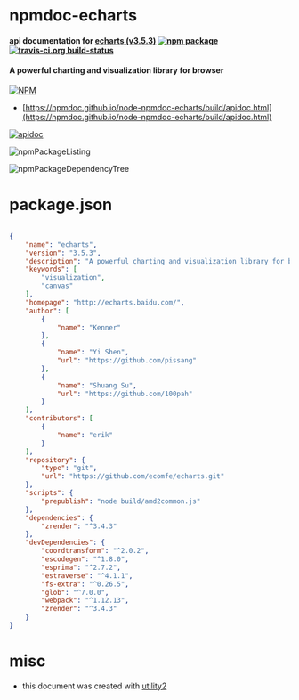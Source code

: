 # npmdoc-echarts

#### api documentation for  [echarts (v3.5.3)](http://echarts.baidu.com/)  [![npm package](https://img.shields.io/npm/v/npmdoc-echarts.svg?style=flat-square)](https://www.npmjs.org/package/npmdoc-echarts) [![travis-ci.org build-status](https://api.travis-ci.org/npmdoc/node-npmdoc-echarts.svg)](https://travis-ci.org/npmdoc/node-npmdoc-echarts)

#### A powerful charting and visualization library for browser

[![NPM](https://nodei.co/npm/echarts.png?downloads=true&downloadRank=true&stars=true)](https://www.npmjs.com/package/echarts)

- [https://npmdoc.github.io/node-npmdoc-echarts/build/apidoc.html](https://npmdoc.github.io/node-npmdoc-echarts/build/apidoc.html)

[![apidoc](https://npmdoc.github.io/node-npmdoc-echarts/build/screenCapture.buildCi.browser.%252Ftmp%252Fbuild%252Fapidoc.html.png)](https://npmdoc.github.io/node-npmdoc-echarts/build/apidoc.html)

![npmPackageListing](https://npmdoc.github.io/node-npmdoc-echarts/build/screenCapture.npmPackageListing.svg)

![npmPackageDependencyTree](https://npmdoc.github.io/node-npmdoc-echarts/build/screenCapture.npmPackageDependencyTree.svg)



# package.json

```json

{
    "name": "echarts",
    "version": "3.5.3",
    "description": "A powerful charting and visualization library for browser",
    "keywords": [
        "visualization",
        "canvas"
    ],
    "homepage": "http://echarts.baidu.com/",
    "author": [
        {
            "name": "Kenner"
        },
        {
            "name": "Yi Shen",
            "url": "https://github.com/pissang"
        },
        {
            "name": "Shuang Su",
            "url": "https://github.com/100pah"
        }
    ],
    "contributors": [
        {
            "name": "erik"
        }
    ],
    "repository": {
        "type": "git",
        "url": "https://github.com/ecomfe/echarts.git"
    },
    "scripts": {
        "prepublish": "node build/amd2common.js"
    },
    "dependencies": {
        "zrender": "^3.4.3"
    },
    "devDependencies": {
        "coordtransform": "^2.0.2",
        "escodegen": "^1.8.0",
        "esprima": "^2.7.2",
        "estraverse": "^4.1.1",
        "fs-extra": "^0.26.5",
        "glob": "^7.0.0",
        "webpack": "^1.12.13",
        "zrender": "^3.4.3"
    }
}
```



# misc
- this document was created with [utility2](https://github.com/kaizhu256/node-utility2)
